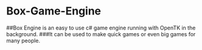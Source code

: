 # Box-Game-Engine

##Box Engine is an easy to use c# game engine running with OpenTK in the background.
###It can be used to make quick games or even big games for many people.
